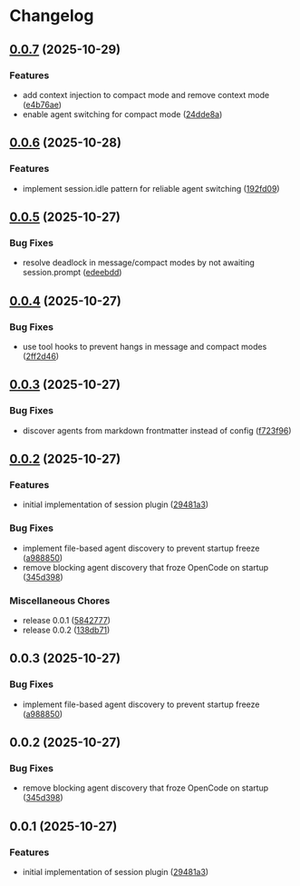 # Changelog

## [0.0.7](https://github.com/malhashemi/opencode-sessions/compare/v0.0.6...v0.0.7) (2025-10-29)


### Features

* add context injection to compact mode and remove context mode ([e4b76ae](https://github.com/malhashemi/opencode-sessions/commit/e4b76aeeb070ef591b5535f6e63277cccd800542))
* enable agent switching for compact mode ([24dde8a](https://github.com/malhashemi/opencode-sessions/commit/24dde8a84efe15d73e3cbcb214ccd34286519860))

## [0.0.6](https://github.com/malhashemi/opencode-sessions/compare/v0.0.5...v0.0.6) (2025-10-28)


### Features

* implement session.idle pattern for reliable agent switching ([192fd09](https://github.com/malhashemi/opencode-sessions/commit/192fd092f5dc781d9959a0f38dfb42febe96d737))

## [0.0.5](https://github.com/malhashemi/opencode-sessions/compare/v0.0.4...v0.0.5) (2025-10-27)


### Bug Fixes

* resolve deadlock in message/compact modes by not awaiting session.prompt ([edeebdd](https://github.com/malhashemi/opencode-sessions/commit/edeebdd0a224ffaddd3c78a04b7f22bcf8595138))

## [0.0.4](https://github.com/malhashemi/opencode-sessions/compare/v0.0.3...v0.0.4) (2025-10-27)


### Bug Fixes

* use tool hooks to prevent hangs in message and compact modes ([2ff2d46](https://github.com/malhashemi/opencode-sessions/commit/2ff2d46c87b02e37cdb8c002e92b06961ebd9f46))

## [0.0.3](https://github.com/malhashemi/opencode-sessions/compare/v0.0.2...v0.0.3) (2025-10-27)


### Bug Fixes

* discover agents from markdown frontmatter instead of config ([f723f96](https://github.com/malhashemi/opencode-sessions/commit/f723f96621c0568dd989a344d272cd0bc78b2c08))

## [0.0.2](https://github.com/malhashemi/opencode-sessions/compare/v1.0.0...v0.0.2) (2025-10-27)


### Features

* initial implementation of session plugin ([29481a3](https://github.com/malhashemi/opencode-sessions/commit/29481a3ceb40fbd50a059b6e38e63816b1eb0bf8))


### Bug Fixes

* implement file-based agent discovery to prevent startup freeze ([a988850](https://github.com/malhashemi/opencode-sessions/commit/a9888508a7e58c67b43c28a634255309a243ed87))
* remove blocking agent discovery that froze OpenCode on startup ([345d398](https://github.com/malhashemi/opencode-sessions/commit/345d3983080ab8245a0c7d35290825a041aeeaf8))


### Miscellaneous Chores

* release 0.0.1 ([5842777](https://github.com/malhashemi/opencode-sessions/commit/5842777485dab1f14e919448a6a4b0b4544ca90b))
* release 0.0.2 ([138db71](https://github.com/malhashemi/opencode-sessions/commit/138db71333fd5c2f984613418694635c2ae4a6d5))

## 0.0.3 (2025-10-27)


### Bug Fixes

* implement file-based agent discovery to prevent startup freeze ([a988850](https://github.com/malhashemi/opencode-sessions/commit/a9888508a7e58c67b43c28a634255309a243ed87))

## 0.0.2 (2025-10-27)


### Bug Fixes

* remove blocking agent discovery that froze OpenCode on startup ([345d398](https://github.com/malhashemi/opencode-sessions/commit/345d3983080ab8245a0c7d35290825a041aeeaf8))

## 0.0.1 (2025-10-27)


### Features

* initial implementation of session plugin ([29481a3](https://github.com/malhashemi/opencode-sessions/commit/29481a3ceb40fbd50a059b6e38e63816b1eb0bf8))

